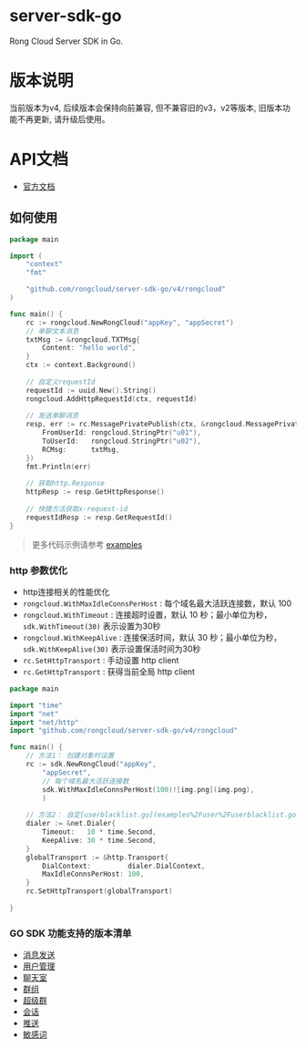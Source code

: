 server-sdk-go
=============

Rong Cloud Server SDK in Go.

# 版本说明
当前版本为v4, 后续版本会保持向前兼容, 但不兼容旧的v3，v2等版本, 旧版本功能不再更新, 请升级后使用。

# API文档
- [官方文档](https://doc.rongcloud.cn/imserver/server/v1/overview)

## 如何使用

```go
package main

import (
    "context"
    "fmt"

    "github.com/rongcloud/server-sdk-go/v4/rongcloud"
)

func main() {
    rc := rongcloud.NewRongCloud("appKey", "appSecret")
    // 单聊文本消息
    txtMsg := &rongcloud.TXTMsg{
        Content: "hello world",
    }
    ctx := context.Background()
    
    // 自定义requestId
    requestId := uuid.New().String()
    rongcloud.AddHttpRequestId(ctx, requestId)
    
    // 发送单聊消息
    resp, err := rc.MessagePrivatePublish(ctx, &rongcloud.MessagePrivatePublishRequest{
        FromUserId: rongcloud.StringPtr("u01"),
        ToUserId:   rongcloud.StringPtr("u02"),
        RCMsg:      txtMsg,
    })
    fmt.Println(err)
    
    // 获取http.Response
    httpResp := resp.GetHttpResponse()
    
    // 快捷方法获取x-request-id
    requestIdResp := resp.GetRequestId()
}
```

> 更多代码示例请参考 [examples](./examples/README.md) 

### http 参数优化

- http连接相关的性能优化
- `rongcloud.WithMaxIdleConnsPerHost` : 每个域名最大活跃连接数，默认 100
- `rongcloud.WithTimeout` : 连接超时设置，默认 10 秒；最小单位为秒， `sdk.WithTimeout(30)` 表示设置为30秒
- `rongcloud.WithKeepAlive` : 连接保活时间，默认 30 秒；最小单位为秒， `sdk.WithKeepAlive(30)` 表示设置保活时间为30秒
- `rc.SetHttpTransport` : 手动设置 http client
- `rc.GetHttpTransport` : 获得当前全局 http client

```go
package main

import "time"
import "net"
import "net/http"
import "github.com/rongcloud/server-sdk-go/v4/rongcloud"

func main() {
	// 方法1： 创建对象时设置
	rc := sdk.NewRongCloud("appKey",
		"appSecret",
		// 每个域名最大活跃连接数
		sdk.WithMaxIdleConnsPerHost(100)![img.png](img.png),
		)
	
	// 方法2： 自定[userblacklist.go](examples%2Fuser%2Fuserblacklist.go)义 http client， 调用 set 方法设置
	dialer := &net.Dialer{
        Timeout:   10 * time.Second,
        KeepAlive: 30 * time.Second,
    }
    globalTransport := &http.Transport{
        DialContext:         dialer.DialContext,
        MaxIdleConnsPerHost: 100,
    }
    rc.SetHttpTransport(globalTransport)
	
}
```

### GO SDK 功能支持的版本清单

* [消息发送](./examples/message/README.md)
* [用户管理](./examples/user/README.md)
* [聊天室](./examples/chatroom/README.md)
* [群组](./examples/group/README.md)
* [超级群](./examples/ultragroup/README.md)
* [会话](./examples/conversation/README.md)
* [推送](./examples/push/README.md)
* [敏感词](./examples/sensitive/README.md)